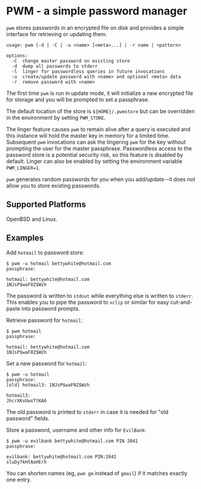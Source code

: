 PWM - a simple password manager
==

`pwm` stores passwords in an encrypted file on disk and provides a simple interface for retrieving or updating them.

```
usage: pwm [-d | -C | -u <name> [<meta>...] | -r name | <pattern>

options:
  -C  change master password on existing store
  -d  dump all passwords to stderr
  -l  linger for passwordless queries in future invocations
  -u  create/update password with <name> and optional <meta> data
  -r  remove password with <name>
```
The first time `pwm` is run in update mode, it will initialize a
new encrypted file for storage and you will be prompted to set a
passphrase.

The default location of the store is `${HOME}/.pwmstore`
but can be overridden in the environment by setting `PWM_STORE`.

The linger feature causes `pwm` to remain alive after a query is executed
and this instance will hold the master key in memory for a limited
time. Subsequent `pwm` invocations can ask the lingering `pwm` for the
key without prompting the user for the master passphrase. Passwordless
access to the password store is a potential security risk, so this
feature is disabled by default. Linger can also be enabled by setting
the environment variable `PWM_LINGER=1`.

`pwm` generates random passwords for you when you add/update--it does not allow you to store existing passwords.

Supported Platforms
--
OpenBSD and Linux.


Examples
--

Add `hotmail` to password store:
```
$ pwm -u hotmail bettywhite@hotmail.com
passphrase:

hotmail: bettywhite@hotmail.com
1NJsP$waF0Z$Wzh
```
The password is written to `stdout` while everything else is written to `stderr`. This
enables you to pipe the password to `xclip` or similar for easy cut-and-paste into password prompts.

Retrieve password for `hotmail`:
```
$ pwm hotmail
passphrase:

hotmail: bettywhite@hotmail.com
1NJsP$waF0Z$Wzh
```

Set a new password for `hotmail`:
```
$ pwm -u hotmail
passphrase:
[old] hotmail3: 1NJsP$waF0Z$Wzh

hotmail3:
JhcrXKvUwsTtKA6
```
The old password is printed to `stderr` in case it is needed for "old password" fields.

Store a password, username and other info for `EvilBank`:
```
$ pwm -u evilbank bettywhite@hotmail.com PIN 2041
passphrase:

evilbank: bettywhite@hotmail.com PIN:2041
sluDy7kHtAoHErh
```
You can shorten names (eg, `pwm gm` instead of `gmail`) if it
matches exactly one entry.
